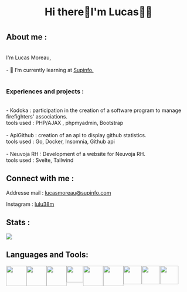<!DOCTYPE html>
<html lang="fr">
<head>
    <meta charset="UTF-8">
    <meta http-equiv="X-UA-Compatible" content="IE=edge">
    <meta name="viewport" content="width=device-width, initial-scale=1.0">
    <link rel="stylesheet" href="https://cdn.jsdelivr.net/gh/devicons/devicon@v2.15.1/devicon.min.css">
</head>
  
<body>
<h1 align="center">
  Hi there👋I'm Lucas👩‍💻
<h1>
<h2>
  About me :
</h2>
  <p>
    <br>
    I'm Lucas Moreau, <br> <br>
    - 🌱 I’m currently learning at <a href="https://www.supinfo.com/">Supinfo.</a><br><br>
    <H3>
        Experiences and projects :
    </H3> <br>
      - Kodoka : participation in the creation of a software program to manage firefighters' associations. <br>
       tools used :  PHP/AJAX , phpmyadmin, Bootstrap
        <br><br>
    - ApiGithub : creation of an api to display github statistics. <br>
         tools used : Go, Docker, Insomnia, Github api
        <br><br>
    - Neuvoja RH : Development of a website for Neuvoja RH. <br>
         tools used : Svelte, Tailwind

  </p>
  
  <h2>
    Connect with me :
  </h2>
  
<p>
    Addresse mail : 
    <a href="mailto:lucas.moreau@supinfo.com">lucasmoreau@supinfo.com</a>
</p>
<p>
    Instagram :
    <a href="https://www.instagram.com/lulu_38m/">lulu38m</a>
</p>

<h2>
    Stats :
  </h2>
  <img src="http://158.178.197.230:8080/stats/language">
  
 <h2>
    Languages and Tools:
  </h2>
  <div class="logo" style="display:flex">
  <img src="https://cdn.jsdelivr.net/gh/devicons/devicon/icons/html5/html5-original-wordmark.svg" height="55" width="55" />
  <img src="https://cdn.jsdelivr.net/gh/devicons/devicon/icons/css3/css3-original-wordmark.svg" height="55" width="55"/> 
  <img src="https://cdn.jsdelivr.net/gh/devicons/devicon/icons/php/php-original.svg"  height="55" width="55" />
  <img src="https://cdn.jsdelivr.net/gh/devicons/devicon/icons/javascript/javascript-plain.svg"  height="45" width="45"/>
  <img src="https://cdn.jsdelivr.net/gh/devicons/devicon/icons/mysql/mysql-plain-wordmark.svg" height="55" width="55"/>
  <img src="https://cdn.jsdelivr.net/gh/devicons/devicon/icons/python/python-original.svg" height="55" width="55" />
  <img src="https://cdn.jsdelivr.net/gh/devicons/devicon/icons/svelte/svelte-original.svg" height="50" width="50" />
 <img src="https://cdn.jsdelivr.net/gh/devicons/devicon/icons/go/go-original.svg" height="50" width="50" />
 <img src="https://cdn.jsdelivr.net/gh/devicons/devicon/icons/docker/docker-original.svg" height="50" width="50" />




  </div>
  </body>
